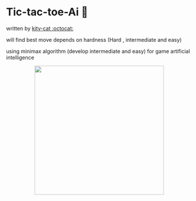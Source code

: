 # Tic-tac-toe-Ai :game_die:
written by [kity-cat :octocat:](https://github.com/Erfan-ram)

will find best move depends on hardness (Hard , intermediate and easy)

using minimax algorithm (develop intermediate and easy) for game artificial intelligence

<div id="header" align="center">
  <img src="https://media.giphy.com/media/riDHBmjuV2NhOJ2IeU/giphy.gif" width="350"/>
</div>